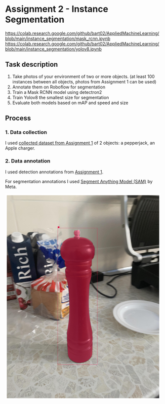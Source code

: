 # Assignment 2 - Instance Segmentation

https://colab.research.google.com/github/bart02/AppliedMachineLearning/blob/main/instance_segmentation/mask_rcnn.ipynb  
https://colab.research.google.com/github/bart02/AppliedMachineLearning/blob/main/instance_segmentation/yolov8.ipynb

## Task description
1. Take photos of your environment of two or more objects. (at least 100 instances between all objects, photos from Assignment 1 can be used)
2. Annotate them on Roboflow for segmentation
3. Train a Mask RCNN model using detectron2
4. Train Yolov8 the smallest size for segmentation
5. Evaluate both models based on mAP and speed and size

## Process
### 1. Data collection
I used [collected dataset from Assignment 1](../object_detection#1-data-collection) of 2 objects: a pepperjack, an Apple charger.

### 2. Data annotation
I used detection annotations from [Assignment 1](../object_detection#2-data-annotation).

For segmentation annotations I used [Segment Anything Model (SAM)](https://github.com/facebookresearch/segment-anything) by Meta.

![](readme_assets/seg.png)

